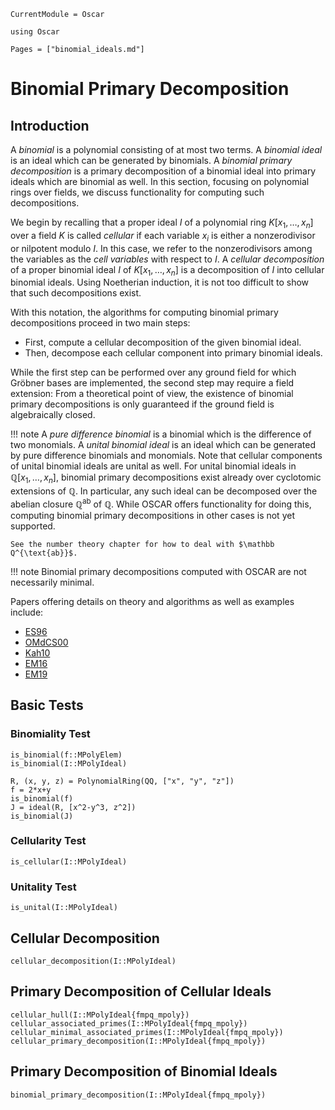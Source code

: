 ```@meta
CurrentModule = Oscar
```

```@setup oscar
using Oscar
```

```@contents
Pages = ["binomial_ideals.md"]
```

# Binomial Primary Decomposition

## Introduction

A *binomial* is a polynomial consisting of at most two terms. A *binomial ideal*
is an ideal which can be generated by binomials. A *binomial primary decomposition*
is a primary decomposition of a binomial ideal into primary ideals which are binomial
as well. In this section, focusing on polynomial rings over fields, we discuss functionality
for computing such decompositions.

We begin by recalling that a proper ideal $I$ of a polynomial ring $K[x_1, \dots, x_n]$ over a
field $K$ is called *cellular* if each variable $x_i$ is either a nonzerodivisor or nilpotent modulo $I$.
In this case, we refer to the nonzerodivisors among the variables as the *cell variables* with respect to $I$.
A *cellular decomposition* of a proper binomial ideal $I$ of $K[x_1, \dots, x_n]$ is a decomposition of $I$ into cellular binomial ideals.
Using Noetherian induction, it is not too difficult to show that such decompositions exist. 

With this notation, the algorithms for computing binomial primary decompositions proceed in two main steps:

- First, compute a cellular decomposition of the given binomial ideal.
- Then, decompose each cellular component into primary binomial ideals.

While the first step can be performed over any ground field for which Gröbner bases are implemented, the second step may require a field extension: From a theoretical point of view, the existence of binomial primary decompositions is only guaranteed if the ground field is algebraically closed.

!!! note
    A *pure difference binomial* is a binomial which is the difference of two monomials. A *unital binomial ideal* is an ideal which can be generated by pure difference binomials and monomials. Note that cellular components of unital binomial ideals are unital as well. For unital binomial ideals in $\mathbb Q[x_1, \dots, x_n]$, binomial primary decompositions exist already over cyclotomic extensions of $\mathbb Q$. In particular, any such ideal can be decomposed over the abelian closure $\mathbb Q^{\text{ab}}$ of $\mathbb Q$. While OSCAR offers functionality for doing this, computing  binomial primary decompositions  in other cases is not yet supported. 

    See the number theory chapter for how to deal with $\mathbb Q^{\text{ab}}$.
!!! note
    Binomial primary decompositions computed with OSCAR are not necessarily minimal.

Papers offering details on theory and algorithms as well as examples include:

- [ES96](@cite)
- [OMdCS00](@cite)
- [Kah10](@cite)
- [EM16](@cite)
- [EM19](@cite)

## Basic Tests

### Binomiality Test

```@docs
is_binomial(f::MPolyElem)
is_binomial(I::MPolyIdeal)
```
```@repl oscar
R, (x, y, z) = PolynomialRing(QQ, ["x", "y", "z"])
f = 2*x+y
is_binomial(f)
J = ideal(R, [x^2-y^3, z^2])
is_binomial(J)
```

### Cellularity Test

```@docs
is_cellular(I::MPolyIdeal)
```

### Unitality Test

```@docs
is_unital(I::MPolyIdeal)
```



## Cellular Decomposition

```@docs
cellular_decomposition(I::MPolyIdeal)
```

## Primary Decomposition of Cellular Ideals

```@docs
cellular_hull(I::MPolyIdeal{fmpq_mpoly})
cellular_associated_primes(I::MPolyIdeal{fmpq_mpoly})
cellular_minimal_associated_primes(I::MPolyIdeal{fmpq_mpoly})
cellular_primary_decomposition(I::MPolyIdeal{fmpq_mpoly})
```

## Primary Decomposition of Binomial  Ideals

```@docs
binomial_primary_decomposition(I::MPolyIdeal{fmpq_mpoly})
```


